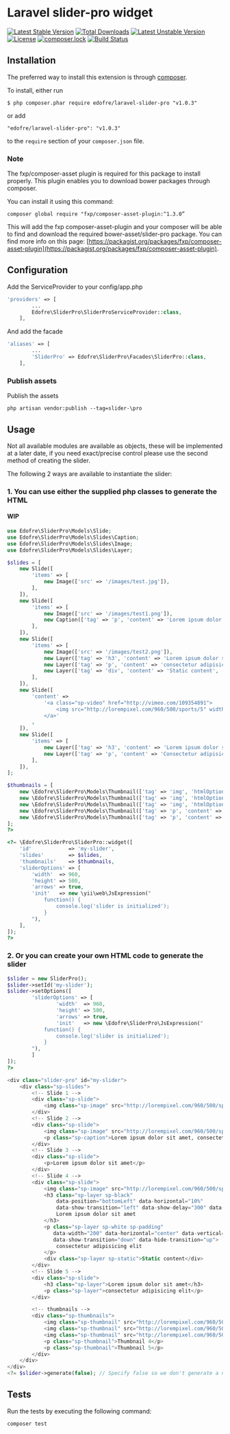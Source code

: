 # Laravel slider-pro widget

[![Latest Stable Version](https://poser.pugx.org/edofre/laravel-slider-pro/v/stable)](https://packagist.org/packages/edofre/laravel-slider-pro)
[![Total Downloads](https://poser.pugx.org/edofre/laravel-slider-pro/downloads)](https://packagist.org/packages/edofre/laravel-slider-pro)
[![Latest Unstable Version](https://poser.pugx.org/edofre/laravel-slider-pro/v/unstable)](https://packagist.org/packages/edofre/laravel-slider-pro)
[![License](https://poser.pugx.org/edofre/laravel-slider-pro/license)](https://packagist.org/packages/edofre/laravel-slider-pro)
[![composer.lock](https://poser.pugx.org/edofre/laravel-slider-pro/composerlock)](https://packagist.org/packages/edofre/laravel-slider-pro)
[![Build Status](https://travis-ci.org/Edofre/laravel-slider-pro.svg?branch=master)](https://travis-ci.org/Edofre/laravel-slider-pro)

## Installation

The preferred way to install this extension is through [composer](http://getcomposer.org/download/).

To install, either run

```
$ php composer.phar require edofre/laravel-slider-pro "v1.0.3"
```

or add

```
"edofre/laravel-slider-pro": "v1.0.3"
```

to the ```require``` section of your `composer.json` file.

### Note
The fxp/composer-asset plugin is required for this package to install properly.
This plugin enables you to download bower packages through composer.

You can install it using this command:
```
composer global require "fxp/composer-asset-plugin:^1.3.0”
```

This will add the fxp composer-asset-plugin and your composer will be able to find and download the required bower-asset/slider-pro package.
You can find more info on this page: [https://packagist.org/packages/fxp/composer-asset-plugin](https://packagist.org/packages/fxp/composer-asset-plugin).

## Configuration
Add the ServiceProvider to your config/app.php
```php
'providers' => [
        ...
        Edofre\SliderPro\SliderProServiceProvider::class,
    ],
```

And add the facade
```php
'aliases' => [
        ...
        'SliderPro' => Edofre\SliderPro\Facades\SliderPro::class,
    ],
```

### Publish assets
Publish the assets
```
php artisan vendor:publish --tag=slider-\pro
```

## Usage

Not all available modules are available as objects, these will be implemented at a later date,
if you need exact/precise control please use the second method of creating the slider.

The following 2 ways are available to instantiate the slider:

### 1. You can use either the supplied php classes to generate the HTML

#### WIP
```php
use Edofre\SliderPro\Models\Slide;
use Edofre\SliderPro\Models\Slides\Caption;
use Edofre\SliderPro\Models\Slides\Image;
use Edofre\SliderPro\Models\Slides\Layer;

$slides = [
	new Slide([
		'items' => [
			new Image(['src' => '/images/test.jpg']),
		],
	]),
	new Slide([
		'items' => [
			new Image(['src' => '/images/test1.png']),
			new Caption(['tag' => 'p', 'content' => 'Lorem ipsum dolor sit amet, consectetur adipisicing elit.']),
		],
	]),
	new Slide([
		'items' => [
			new Image(['src' => '/images/test2.png']),
			new Layer(['tag' => 'h3', 'content' => 'Lorem ipsum dolor sit amet', 'htmlOptions' => ['class' => 'sp-black', 'data-position' => "bottomLeft", 'data-horizontal' => "10%", 'data-show-transition' => "left", 'data-show-delay' => "300", 'data-hide-transition' => "right"]]),
			new Layer(['tag' => 'p', 'content' => 'consectetur adipisicing elit', 'htmlOptions' => ['class' => 'sp-white sp-padding', 'data-width' => "200", 'data-horizontal' => "center", 'data-vertical' => "40%", 'data-show-transition' => "down", 'data-hide-transition' => "up"]]),
			new Layer(['tag' => 'div', 'content' => 'Static content', 'htmlOptions' => ['class' => 'sp-static']]),
		],
	]),
	new Slide([
		'content' =>
			'<a class="sp-video" href="http://vimeo.com/109354891">
				<img src="http://lorempixel.com/960/500/sports/5" width="500" height="300"/>
			</a>'
		,
	]),
	new Slide([
		'items' => [
			new Layer(['tag' => 'h3', 'content' => 'Lorem ipsum dolor sit amet']),
			new Layer(['tag' => 'p', 'content' => 'Consectetur adipisicing elit']),
		],
	]),
];

$thumbnails = [
	new \Edofre\SliderPro\Models\Thumbnail(['tag' => 'img', 'htmlOptions' => ['src' => "/images/ttest.jpg", 'data-src' => "/images/test.jpg"]]),
	new \Edofre\SliderPro\Models\Thumbnail(['tag' => 'img', 'htmlOptions' => ['src' => "/images/ttest1.png", 'data-src' => "/images/test1.png"]]),
	new \Edofre\SliderPro\Models\Thumbnail(['tag' => 'img', 'htmlOptions' => ['src' => "/images/ttest2.png", 'data-src' => "/images/test2.png"]]),
	new \Edofre\SliderPro\Models\Thumbnail(['tag' => 'p', 'content' => 'Thumbnail for video']),
	new \Edofre\SliderPro\Models\Thumbnail(['tag' => 'p', 'content' => 'Thumbnail 5']),
];
?>

<?= \Edofre\SliderPro\SliderPro::widget([
	'id'            => 'my-slider',
	'slides'        => $slides,
	'thumbnails'    => $thumbnails,
	'sliderOptions' => [
		'width'  => 960,
		'height' => 500,
		'arrows' => true,
		'init'   => new \yii\web\JsExpression("
			function() {
				console.log('slider is initialized');
			}
		"),
	],
]);
?>
```

### 2. Or you can create your own HTML code to generate the slider

```php
$slider = new SliderPro();
$slider->setId('my-slider');
$slider->setOptions([
        'sliderOptions' => [
                'width'  => 960,
                'height' => 500,
                'arrows' => true,
                'init'   => new \Edofre\SliderPro\JsExpression("
            function() {
                console.log('slider is initialized');
            }
        "),
        ]
]);
?>

<div class="slider-pro" id="my-slider">
    <div class="sp-slides">
        <!-- Slide 1 -->
        <div class="sp-slide">
            <img class="sp-image" src="http://lorempixel.com/960/500/sports/1"/>
        </div>
        <!-- Slide 2 -->
        <div class="sp-slide">
            <img class="sp-image" src="http://lorempixel.com/960/500/sports/2"/>
            <p class="sp-caption">Lorem ipsum dolor sit amet, consectetur adipisicing elit.</p>
        </div>
        <!-- Slide 3 -->
        <div class="sp-slide">
            <p>Lorem ipsum dolor sit amet</p>
        </div>
        <!-- Slide 4 -->
        <div class="sp-slide">
            <img class="sp-image" src="http://lorempixel.com/960/500/sports/3"/>
            <h3 class="sp-layer sp-black"
                data-position="bottomLeft" data-horizontal="10%"
                data-show-transition="left" data-show-delay="300" data-hide-transition="right">
                Lorem ipsum dolor sit amet
            </h3>
            <p class="sp-layer sp-white sp-padding"
               data-width="200" data-horizontal="center" data-vertical="40%"
               data-show-transition="down" data-hide-transition="up">
                consectetur adipisicing elit
            </p>
            <div class="sp-layer sp-static">Static content</div>
        </div>
        <!-- Slide 5 -->
        <div class="sp-slide">
            <h3 class="sp-layer">Lorem ipsum dolor sit amet</h3>
            <p class="sp-layer">consectetur adipisicing elit</p>
        </div>

        <!-- thumbnails -->
        <div class="sp-thumbnails">
            <img class="sp-thumbnail" src="http://lorempixel.com/960/500/sports/1" data-src="http://lorempixel.com/480/250/sports/1"/>
            <img class="sp-thumbnail" src="http://lorempixel.com/960/500/sports/2" data-src="http://lorempixel.com/480/250/sports/2"/>
            <img class="sp-thumbnail" src="http://lorempixel.com/960/500/sports/3" data-src="http://lorempixel.com/480/250/sports/3"/>
            <p class="sp-thumbnail">Thumbnail 4</p>
            <p class="sp-thumbnail">Thumbnail 5</p>
        </div>
    </div>
</div>
<?= $slider->generate(false); // Specify false so we don't generate a new <div> ?>
```

## Tests

Run the tests by executing the following command:
```
composer test
```